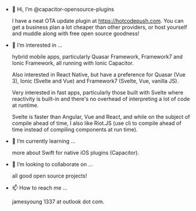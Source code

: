 - 👋 Hi, I’m @capacitor-opensource-plugins

   I have a neat OTA update plugin at https://hotcodepush.com.  You can get a business plan a lot cheaper than other providers, or host yourself and muddle along with free open source goodness!

- 👀 I’m interested in ...

   hybrid mobile apps, particularly Quasar Framework, Framework7 and Ionic Framework, all running with Ionic Capacitor.
   
   Also interested in React Native, but have a preference for Quasar (Vue 3), Ionic (Svelte and Vue) and Framework7 (Svelte, Vue, vanilla JS).
   
   Very interested in fast apps, particularly those built with Svelte where reactivity is built-in and there's no overhead of interpreting a lot of code at runtime.
   
   Svelte is faster than Angular, Vue and React, and while on the subject of compile ahead of time, I also like Riot.JS (use cli to compile ahead of time instead of compiling components at run time).

- 🌱 I’m currently learning ...

  more about Swift for native iOS plugins (Capacitor).

- 💞️ I’m looking to collaborate on ...

  all good open source projects!

- 📫 How to reach me ...

  jamesyoung 1337 at outlook dot com.

<!---
capacitor-opensource-plugins/capacitor-opensource-plugins is a ✨ special ✨ repository because its `README.md` (this file) appears on your GitHub profile.
You can click the Preview link to take a look at your changes.
--->
